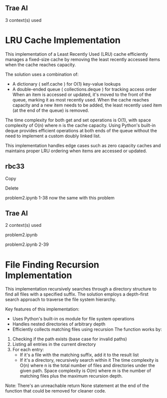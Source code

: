 ## Trae AI

3 context(s) used

# LRU Cache Implementation

This implementation of a Least Recently Used (LRU) cache efficiently manages a fixed-size cache by removing the least recently accessed items when the cache reaches capacity.

The solution uses a combination of:

- A dictionary ( self.cache ) for O(1) key-value lookups
- A double-ended queue ( collections.deque ) for tracking access order
  When an item is accessed or updated, it's moved to the front of the queue, marking it as most recently used. When the cache reaches capacity and a new item needs to be added, the least recently used item (at the end of the queue) is removed.

The time complexity for both get and set operations is O(1), with space complexity of O(n) where n is the cache capacity. Using Python's built-in deque provides efficient operations at both ends of the queue without the need to implement a custom doubly linked list.

This implementation handles edge cases such as zero capacity caches and maintains proper LRU ordering when items are accessed or updated.

## rbc33

Copy

Delete

problem2.ipynb 1-38 now the same with this problem

## Trae AI

2 context(s) used

problem2.ipynb

problem2.ipynb 2-39

# File Finding Recursion Implementation

This implementation recursively searches through a directory structure to find all files with a specified suffix. The solution employs a depth-first search approach to traverse the file system hierarchy.

Key features of this implementation:

- Uses Python's built-in os module for file system operations
- Handles nested directories of arbitrary depth
- Efficiently collects matching files using recursion
  The function works by:

1. Checking if the path exists (base case for invalid paths)
2. Listing all entries in the current directory
3. For each entry:
   - If it's a file with the matching suffix, add it to the result list
   - If it's a directory, recursively search within it
     The time complexity is O(n) where n is the total number of files and directories under the given path. Space complexity is O(m) where m is the number of matching files plus the maximum recursion depth.

Note: There's an unreachable return None statement at the end of the function that could be removed for cleaner code.
